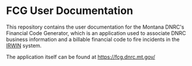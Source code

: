 # FCG User Documentation
This repository contains the user documentation for the Montana DNRC's Financial Code Generator, which is an application
used to associate DNRC business information and a billable financial code to fire incidents in the [IRWIN] system.

The application itself can be found at https://fcg.dnrc.mt.gov/

[IRWIN]: https://forestsandrangelands.gov/WFIT/applications/IRWIN/index.shtml
